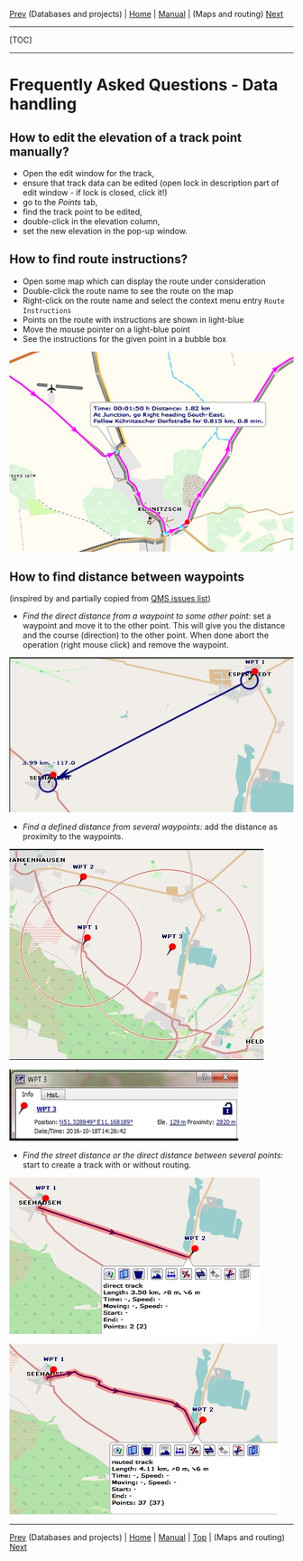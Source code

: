 [Prev](DocFaqData) (Databases and projects) | [Home](Home) | [Manual](DocMain) | (Maps and routing) [Next](DocFaqMaps)
- - -
[TOC]
- - -

# Frequently Asked Questions - Data handling

## How to edit the elevation of a track point manually?

* Open the edit window for the track, 
* ensure that track data can be edited (open lock in description part of edit window - if lock is closed, click it!)
* go to the _Points_ tab, 
* find the track point to be edited, 
* double-click in the elevation column,
* set the new elevation in the pop-up window.

## How to find route instructions?

* Open some map which can display the route under consideration
* Double-click the route name to see the route on the map
* Right-click on the route name and select the context menu entry `Route Instructions`
* Points on the route with instructions are shown in light-blue
* Move the mouse pointer on a light-blue point
* See the instructions for the given point in a bubble box

![Route instructions bubble box](images/DocFaq/RouteInstructions.png)

## How to find distance between waypoints

(inspired by and partially copied from [QMS issues list](https://bitbucket.org/maproom/qmapshack/issues/169/distance-between-waypoints-popup-window))
 
* _Find the direct distance from a waypoint to some other point:_ set a waypoint and move it to the other point. 
  This will give you the distance and the course (direction) to the other point. When done abort the operation (right mouse click) and remove the waypoint.

![Waypoint distance](images/DocFaq/WPTDistance.jpg)

* _Find a defined distance from several waypoints:_ add the distance as proximity to the waypoints.

![Waypoint distances](images/DocFaq/WPTDistances.jpg)

![Waypoint proximity](images/DocFaq/WPTProximity.jpg)

* _Find the street distance or the direct distance between several points:_ start to create a track with or without routing.

![Direct track distance](images/DocFaq/Directtrack.jpg)

![Routed track distance](images/DocFaq/Routedtrack.jpg)

- - -
[Prev](DocFaqData) (Databases and projects) | [Home](Home) | [Manual](DocMain) | [Top](#) | (Maps and routing) [Next](DocFaqMaps)
